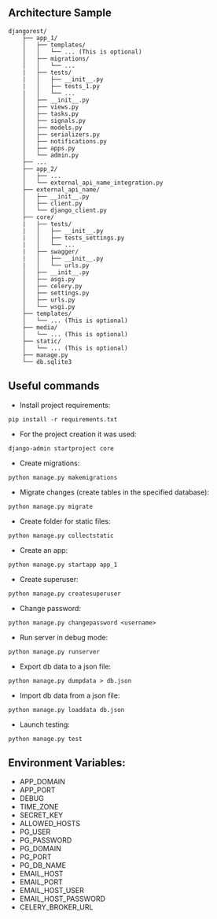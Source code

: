 
## Architecture Sample
~~~
djangorest/
    ├── app_1/
    │   ├── templates/
    │   │   └── ... (This is optional)
    │   ├── migrations/
    │   │   └── ...
    |   ├── tests/
    |   │   ├── __init__.py
    |   │   ├── tests_1.py
    |   │   └── ...
    │   ├── __init__.py
    │   ├── views.py
    │   ├── tasks.py
    │   ├── signals.py
    │   ├── models.py
    │   ├── serializers.py
    │   ├── notifications.py
    │   ├── apps.py
    │   └── admin.py
    ├── ...
    ├── app_2/
    │   ├── ...
    │   └── external_api_name_integration.py
    ├── external_api_name/
    │   ├── __init__.py
    │   ├── client.py
    │   └── django_client.py
    ├── core/
    |   ├── tests/
    |   │   ├── __init__.py
    |   │   ├── tests_settings.py
    |   │   └── ...
    |   ├── swagger/
    |   │   ├── __init__.py
    |   │   └── urls.py
    │   ├── __init__.py
    │   ├── asgi.py
    │   ├── celery.py
    │   ├── settings.py
    │   ├── urls.py
    │   └── wsgi.py
    ├── templates/
    │   └── ... (This is optional)
    ├── media/
    │   └── ... (This is optional)
    ├── static/
    │   └── ... (This is optional)
    ├── manage.py
    └── db.sqlite3
~~~


## Useful commands

* Install project requirements:
~~~
pip install -r requirements.txt
~~~
* For the project creation it was used:
~~~
django-admin startproject core
~~~
* Create migrations:
~~~
python manage.py makemigrations
~~~
* Migrate changes (create tables in the specified database):
~~~
python manage.py migrate
~~~
* Create folder for static files:
~~~
python manage.py collectstatic
~~~
* Create an app:
~~~
python manage.py startapp app_1
~~~
* Create superuser:
~~~
python manage.py createsuperuser
~~~
* Change password:
~~~
python manage.py changepassword <username>
~~~
* Run server in debug mode:
~~~
python manage.py runserver 
~~~
* Export db data to a json file:
~~~
python manage.py dumpdata > db.json
~~~
* Import db data from a json file:
~~~
python manage.py loaddata db.json
~~~
* Launch testing:
~~~
python manage.py test
~~~

## Environment Variables:

* APP_DOMAIN
* APP_PORT
* DEBUG
* TIME_ZONE
* SECRET_KEY
* ALLOWED_HOSTS
* PG_USER
* PG_PASSWORD
* PG_DOMAIN
* PG_PORT
* PG_DB_NAME
* EMAIL_HOST
* EMAIL_PORT
* EMAIL_HOST_USER
* EMAIL_HOST_PASSWORD
* CELERY_BROKER_URL